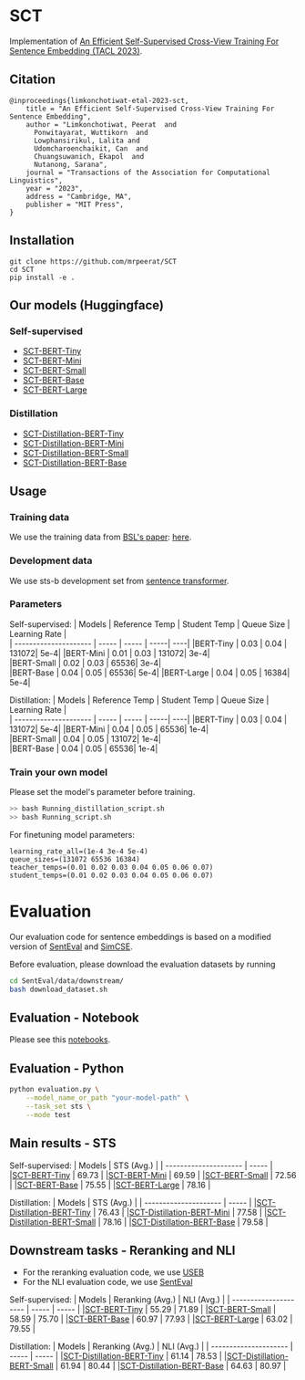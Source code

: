 # SCT
Implementation of [An Efficient Self-Supervised Cross-View Training For Sentence Embedding (TACL 2023)](https://github.com/mrpeerat/SCT/blob/main/An_Efficient_Self_supervised_Cross_View_Training_For_Unsupervised_Sentence_Embedding.pdf).

## Citation
```
@inproceedings{limkonchotiwat-etal-2023-sct,
    title = "An Efficient Self-Supervised Cross-View Training For Sentence Embedding",
    author = "Limkonchotiwat, Peerat  and
      Ponwitayarat, Wuttikorn  and
      Lowphansirikul, Lalita and
      Udomcharoenchaikit, Can  and
      Chuangsuwanich, Ekapol  and
      Nutanong, Sarana",
    journal = "Transactions of the Association for Computational Linguistics",
    year = "2023",
    address = "Cambridge, MA",
    publisher = "MIT Press",
}
```

## Installation
```
git clone https://github.com/mrpeerat/SCT
cd SCT
pip install -e .
``` 

## Our models (Huggingface)
### Self-supervised
- [SCT-BERT-Tiny](https://huggingface.co/mrp/SCT_BERT_Tiny)
- [SCT-BERT-Mini](https://huggingface.co/mrp/SCT_BERT_Mini)
- [SCT-BERT-Small](https://huggingface.co/mrp/SCT_BERT_Small)
- [SCT-BERT-Base](https://huggingface.co/mrp/SCT_BERT_Base)
- [SCT-BERT-Large](https://huggingface.co/mrp/SCT_BERT_Large)
### Distillation
- [SCT-Distillation-BERT-Tiny](https://huggingface.co/mrp/SCT_Distillation_BERT_Small)
- [SCT-Distillation-BERT-Mini](https://huggingface.co/mrp/SCT_Distillation_BERT_Mini)
- [SCT-Distillation-BERT-Small](https://huggingface.co/mrp/SCT_Distillation_BERT_Small)
- [SCT-Distillation-BERT-Base](https://huggingface.co/mrp/SCT_Distillation_BERT_Base)


## Usage
### Training data
We use the training data from [BSL's paper](https://aclanthology.org/2021.acl-long.402.pdf): [here](https://drive.google.com/file/d/1HeqsEChDr7i_kxbdJvmVaRMSFKDRnFBY/view?usp=sharing).

### Development data
We use sts-b development set from [sentence transformer](https://sbert.net/datasets/stsbenchmark.tsv.gz).

### Parameters
Self-supervised:
| Models  | Reference Temp | Student Temp | Queue Size | Learning Rate |   
| --------------------- | ----- | ----- | -----| ----|
|BERT-Tiny              | 0.03  | 0.04  | 131072| 5e-4|
|BERT-Mini              | 0.01  | 0.03  | 131072| 3e-4|  
|BERT-Small             | 0.02  | 0.03  | 65536| 3e-4|  
|BERT-Base              | 0.04  | 0.05  | 65536| 5e-4| 
|BERT-Large             | 0.04  | 0.05  | 16384| 5e-4| 

Distillation:
| Models  | Reference Temp | Student Temp | Queue Size | Learning Rate |   
| --------------------- | ----- | ----- | -----| ----|
|BERT-Tiny              | 0.03  | 0.04  | 131072| 5e-4|
|BERT-Mini              | 0.04  | 0.05  | 65536| 1e-4|  
|BERT-Small             | 0.04  | 0.05  | 131072| 1e-4|  
|BERT-Base              | 0.04  | 0.05  | 65536| 1e-4| 

### Train your own model
Please set the model's parameter before training.
```bash
>> bash Running_distillation_script.sh
>> bash Running_script.sh
```

For finetuning model parameters: 
```
learning_rate_all=(1e-4 3e-4 5e-4)
queue_sizes=(131072 65536 16384)
teacher_temps=(0.01 0.02 0.03 0.04 0.05 0.06 0.07)
student_temps=(0.01 0.02 0.03 0.04 0.05 0.06 0.07)
```

# Evaluation
Our evaluation code for sentence embeddings is based on a modified version of [SentEval](https://github.com/facebookresearch/SentEval) and [SimCSE](https://github.com/princeton-nlp/SimCSE).

Before evaluation, please download the evaluation datasets by running
```bash
cd SentEval/data/downstream/
bash download_dataset.sh
```

## Evaluation - Notebook
Please see this [notebooks]().

## Evaluation - Python
```bash
python evaluation.py \
    --model_name_or_path "your-model-path" \
    --task_set sts \
    --mode test
```

## Main results - STS
Self-supervised:
| Models  | STS (Avg.) | 
| --------------------- | ----- |
|[SCT-BERT-Tiny](https://huggingface.co/mrp/SCT_BERT_Tiny)              | 69.73  | 
|[SCT-BERT-Mini](https://huggingface.co/mrp/SCT_BERT_Mini)              | 69.59  | 
|[SCT-BERT-Small](https://huggingface.co/mrp/SCT_BERT_Small)             | 72.56  | 
|[SCT-BERT-Base](https://huggingface.co/mrp/SCT_BERT_Base)              | 75.55  | 
|[SCT-BERT-Large](https://huggingface.co/mrp/SCT_BERT_Large)             | 78.16  | 

Distillation:
| Models  | STS (Avg.) | 
| --------------------- | ----- |
|[SCT-Distillation-BERT-Tiny](https://huggingface.co/mrp/SCT_Distillation_BERT_Small)             | 76.43  | 
|[SCT-Distillation-BERT-Mini](https://huggingface.co/mrp/SCT_Distillation_BERT_Mini)              | 77.58  | 
|[SCT-Distillation-BERT-Small](https://huggingface.co/mrp/SCT_Distillation_BERT_Small)             | 78.16  | 
|[SCT-Distillation-BERT-Base](https://huggingface.co/mrp/SCT_Distillation_BERT_Base)              | 79.58  | 

## Downstream tasks - Reranking and NLI
- For the reranking evaluation code, we use [USEB](https://github.com/UKPLab/useb)
- For the NLI evaluation code, we use [SentEval](https://github.com/facebookresearch/SentEval)

Self-supervised:
| Models  | Reranking (Avg.) | NLI (Avg.) |
| --------------------- | ----- | ----- |
|[SCT-BERT-Tiny](https://huggingface.co/mrp/SCT_BERT_Tiny)             | 55.29  | 71.89  |
|[SCT-BERT-Small](https://huggingface.co/mrp/SCT_BERT_Small)             | 58.59  | 75.70  |
|[SCT-BERT-Base](https://huggingface.co/mrp/SCT_BERT_Base)              | 60.97  | 77.93  |
|[SCT-BERT-Large](https://huggingface.co/mrp/SCT_BERT_Large)             | 63.02  | 79.55  |

Distillation:
| Models  | Reranking (Avg.) | NLI (Avg.) |
| --------------------- | ----- | ----- |
|[SCT-Distillation-BERT-Tiny](https://huggingface.co/mrp/SCT_Distillation_BERT_Small)             | 61.14  | 78.53  |
|[SCT-Distillation-BERT-Small](https://huggingface.co/mrp/SCT_Distillation_BERT_Small)             | 61.94  | 80.44  |
|[SCT-Distillation-BERT-Base](https://huggingface.co/mrp/SCT_Distillation_BERT_Base)              | 64.63  | 80.97  |
